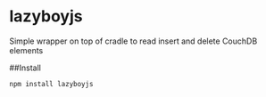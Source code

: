 # lazyboyjs

Simple wrapper on top of cradle to read insert and delete CouchDB elements

##Install

```
npm install lazyboyjs
```

